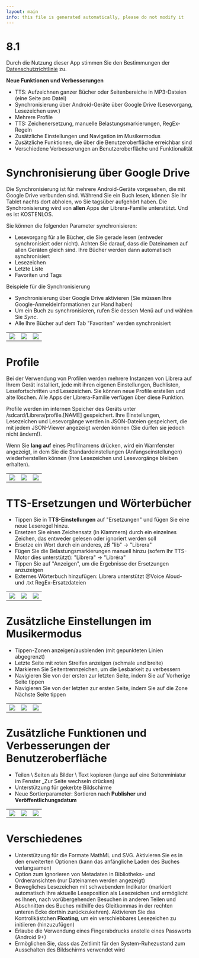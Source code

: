 ```yaml
---
layout: main
info: this file is generated automatically, please do not modify it
---
```


# 8.1

Durch die Nutzung dieser App stimmen Sie den Bestimmungen der [Datenschutzrichtlinie](/wiki/PrivacyPolicy/de) zu.

**Neue Funktionen und Verbesserungen**

* TTS: Aufzeichnen ganzer Bücher oder Seitenbereiche in MP3-Dateien (eine Seite pro Datei)
* Synchronisierung über Android-Geräte über Google Drive (Lesevorgang, Lesezeichen usw.)
* Mehrere Profile
* TTS: Zeichenersetzung, manuelle Belastungsmarkierungen, RegEx-Regeln
* Zusätzliche Einstellungen und Navigation im Musikermodus
* Zusätzliche Funktionen, die über die Benutzeroberfläche erreichbar sind
* Verschiedene Verbesserungen an Benutzeroberfläche und Funktionalität

# Synchronisierung über Google Drive

Die Synchronisierung ist für mehrere Android-Geräte vorgesehen, die mit Google Drive verbunden sind. Während Sie ein Buch lesen, können Sie Ihr Tablet nachts dort abholen, wo Sie tagsüber aufgehört haben. Die Synchronisierung wird von **allen** Apps der Librera-Familie unterstützt. Und es ist KOSTENLOS.

Sie können die folgenden Parameter synchronisieren:

* Lesevorgang für alle Bücher, die Sie gerade lesen (entweder synchronisiert oder nicht). Achten Sie darauf, dass die Dateinamen auf allen Geräten gleich sind. Ihre Bücher werden dann automatisch synchronisiert
* Lesezeichen
* Letzte Liste
* Favoriten und Tags

Beispiele für die Synchronisierung

* Synchronisierung über Google Drive aktivieren (Sie müssen Ihre Google-Anmeldeinformationen zur Hand haben)
* Um ein Buch zu synchronisieren, rufen Sie dessen Menü auf und wählen Sie _Sync_.
* Alle Ihre Bücher auf dem Tab &quot;Favoriten&quot; werden synchronisiert

||||
|-|-|-|
|![](1.png)|![](3.png)|![](2.png)|
 
 
# Profile

Bei der Verwendung von Profilen werden mehrere Instanzen von Librera auf Ihrem Gerät installiert, jede mit ihren eigenen Einstellungen, Buchlisten, Lesefortschritten und Lesezeichen. Sie können neue Profile erstellen und alte löschen. Alle Apps der Librera-Familie verfügen über diese Funktion.

Profile werden im internen Speicher des Geräts unter /sdcard/Librera/profile.[NAME] gespeichert. Ihre Einstellungen, Lesezeichen und Lesevorgänge werden in JSON-Dateien gespeichert, die mit jedem JSON-Viewer angezeigt werden können (Sie dürfen sie jedoch nicht ändern!).

Wenn Sie **lang auf** eines Profilnamens drücken, wird ein Warnfenster angezeigt, in dem Sie die Standardeinstellungen (Anfangseinstellungen) wiederherstellen können (Ihre Lesezeichen und Lesevorgänge bleiben erhalten).

||||
|-|-|-|
|![](4.png)|![](5.png)|![](6.png)|

# TTS-Ersetzungen und Wörterbücher

* Tippen Sie in **TTS-Einstellungen** auf &quot;Ersetzungen&quot; und fügen Sie eine neue Leseregel hinzu.
* Ersetzen Sie einen Zeichensatz (in Klammern) durch ein einzelnes Zeichen, das entweder gelesen oder ignoriert werden soll
* Ersetze ein Wort durch ein anderes, zB &quot;lib&quot; -&gt; &quot;Librera&quot;
* Fügen Sie die Belastungsmarkierungen manuell hinzu (sofern Ihr TTS-Motor dies unterstützt): &quot;Librera&quot; -&gt; &quot;Libréra&quot;
* Tippen Sie auf &quot;Anzeigen&quot;, um die Ergebnisse der Ersetzungen anzuzeigen
* Externes Wörterbuch hinzufügen: Librera unterstützt @Voice Aloud- und .txt RegEx-Ersatzdateien

||||
|-|-|-|
|![](7.png)|![](8.png)|![](9.png)|

# Zusätzliche Einstellungen im Musikermodus

* Tippen-Zonen anzeigen/ausblenden (mit gepunkteten Linien abgegrenzt)
* Letzte Seite mit roten Streifen anzeigen (schmale und breite)
* Markieren Sie Seitentrennzeichen, um die Lesbarkeit zu verbessern
* Navigieren Sie von der ersten zur letzten Seite, indem Sie auf Vorherige Seite tippen
* Navigieren Sie von der letzten zur ersten Seite, indem Sie auf die Zone Nächste Seite tippen

||||
|-|-|-|
|![](10.png)|![](11.png)|![](12.png)|

# Zusätzliche Funktionen und Verbesserungen der Benutzeroberfläche

* Teilen \ Seiten als Bilder \ Text kopieren (lange auf eine Seitenminiatur im Fenster _Zur Seite wechseln drücken)
* Unterstützung für gekerbte Bildschirme
* Neue Sortierparameter: Sortieren nach **Publisher** und **Veröffentlichungsdatum**

||||
|-|-|-|
|![](13.png)|![](14.png)|![](15.png)|

# Verschiedenes

* Unterstützung für die Formate MathML und SVG. Aktivieren Sie es in den erweiterten Optionen (kann das anfängliche Laden des Buches verlangsamen)
* Option zum Ignorieren von Metadaten in Bibliotheks- und Ordneransichten (nur Dateinamen werden angezeigt)
* Bewegliches Lesezeichen mit schwebendem Indikator (markiert automatisch Ihre aktuelle Leseposition als Lesezeichen und ermöglicht es Ihnen, nach vorübergehenden Besuchen in anderen Teilen und Abschnitten des Buches mithilfe des Gleitkommas in der rechten unteren Ecke dorthin zurückzukehren). Aktivieren Sie das Kontrollkästchen **Floating**, um ein verschiebbares Lesezeichen zu initiieren (hinzuzufügen)
* Erlaube die Verwendung eines Fingerabdrucks anstelle eines Passworts (Android 9+)
* Ermöglichen Sie, dass das Zeitlimit für den System-Ruhezustand zum Ausschalten des Bildschirms verwendet wird


